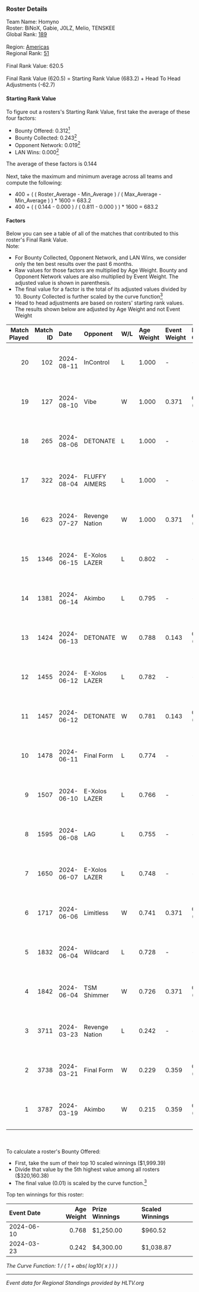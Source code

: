 ### Roster Details<br />
Team Name: Homyno<br />
Roster: BiNoX, Gabie, J0LZ, Melio, TENSKEE<br />
Global Rank: [189](../standings_global_2024_08_14.md)<br />
<br />
Region: [Americas]( ../standings_americas_2024_08_14.md)<br />
Regional Rank: [51]( ../standings_americas_2024_08_14.md)<br />
<br />
Final Rank Value:  620.5<br />
<br />
Final Rank Value (620.5) = Starting Rank Value (683.2) + Head To Head Adjustments (-62.7)<br />

#### Starting Rank Value<br />
To figure out a rosters's Starting Rank Value, first take the average of these four factors:<br />
- Bounty Offered: 0.312[<sup>1</sup>](#table2)
- Bounty Collected: 0.243[<sup>2</sup>](#table1)
- Opponent Network: 0.019[<sup>2</sup>](#table1)
- LAN Wins: 0.000[<sup>2</sup>](#table1)

The average of these factors is 0.144<br />
<br />
Next, take the maximum and minimum average across all teams and compute the following:<br />
- 400 + ( ( Roster_Average - Min_Average ) / ( Max_Average - Min_Average ) ) * 1600 = 683.2
- 400 + ( ( 0.144 - 0.000 ) / ( 0.811 - 0.000 ) ) * 1600 = 683.2


#### Factors<br />
Below you can see a table of all of the matches that contributed to this roster's Final Rank Value.<br />
Note:<br />

- For Bounty Collected, Opponent Network, and LAN Wins, we consider only the ten best results over the past 6 months.
- Raw values for those factors are multiplied by Age Weight. Bounty and Opponent Network values are also multiplied by Event Weight. The adjusted value is shown in parenthesis.
- The final value for a factor is the total of its adjusted values divided by 10. Bounty Collected is further scaled by the curve function[<sup>3</sup>](#curveFunction)
- Head to head adjustments are based on rosters' starting rank values. The results shown below are adjusted by Age Weight and not Event Weight
<span id="table1"></span><br />


| Match Played | Match ID | Date       | Opponent       | W/L | Age Weight | Event Weight | Bounty Collected | Opponent Network | LAN Wins  | H2H Adj. | Roster                                |
| -: | -: | :- | :- | :- | :- | :- | :- | :- | :- | -: | :- |
|           20 |      102 | 2024-08-11 | InControl      | L   | 1.000      | -            | -                | -                | -         |   -19.60 | BiNoX, Gabie, J0LZ, Melio, TENSKEE    |
|           19 |      127 | 2024-08-10 | Vibe           | W   | 1.000      | 0.371        | 0.000 (0.000)    | 0.038 (0.014)    | 0 (0.000) |     6.54 | BiNoX, Gabie, J0LZ, Melio, TENSKEE    |
|           18 |      265 | 2024-08-06 | DETONATE       | L   | 1.000      | -            | -                | -                | -         |   -19.70 | BiNoX, Gabie, J0LZ, Melio, TENSKEE    |
|           17 |      322 | 2024-08-04 | FLUFFY AIMERS  | L   | 1.000      | -            | -                | -                | -         |   -13.29 | BiNoX, J0LZ, Melio, Sup3rant, TENSKEE |
|           16 |      623 | 2024-07-27 | Revenge Nation | W   | 1.000      | 0.371        | 0.005 (0.002)    | 0.131 (0.049)    | 0 (0.000) |    17.52 | BiNoX, Gabie, J0LZ, Melio, TENSKEE    |
|           15 |     1346 | 2024-06-15 | E-Xolos LAZER  | L   | 0.802      | -            | -                | -                | -         |    -8.57 | Gabie, J0LZ, Melio, TENSKEE, YuZ      |
|           14 |     1381 | 2024-06-14 | Akimbo         | L   | 0.795      | -            | -                | -                | -         |    -9.25 | Gabie, J0LZ, Melio, TENSKEE, YuZ      |
|           13 |     1424 | 2024-06-13 | DETONATE       | W   | 0.788      | 0.143        | 0.000 (0.000)    | 0.145 (0.016)    | 0 (0.000) |     8.07 | Gabie, J0LZ, Melio, TENSKEE, YuZ      |
|           12 |     1455 | 2024-06-12 | E-Xolos LAZER  | L   | 0.782      | -            | -                | -                | -         |    -8.79 | Gabie, J0LZ, Melio, TENSKEE, YuZ      |
|           11 |     1457 | 2024-06-12 | DETONATE       | W   | 0.781      | 0.143        | 0.000 (0.000)    | 0.145 (0.016)    | 0 (0.000) |     7.77 | Gabie, J0LZ, Melio, TENSKEE, YuZ      |
|           10 |     1478 | 2024-06-11 | Final Form     | L   | 0.774      | -            | -                | -                | -         |   -13.57 | Gabie, J0LZ, Melio, TENSKEE, YuZ      |
|            9 |     1507 | 2024-06-10 | E-Xolos LAZER  | L   | 0.766      | -            | -                | -                | -         |    -9.61 | Gabie, J0LZ, Melio, TENSKEE, YuZ      |
|            8 |     1595 | 2024-06-08 | LAG            | L   | 0.755      | -            | -                | -                | -         |    -8.04 | Gabie, J0LZ, Melio, TENSKEE, YuZ      |
|            7 |     1650 | 2024-06-07 | E-Xolos LAZER  | L   | 0.748      | -            | -                | -                | -         |   -10.44 | Gabie, J0LZ, Melio, TENSKEE, YuZ      |
|            6 |     1717 | 2024-06-06 | Limitless      | W   | 0.741      | 0.371        | 0.001 (0.000)    | 0.142 (0.039)    | 0 (0.000) |     8.68 | Gabie, J0LZ, Melio, TENSKEE, YuZ      |
|            5 |     1832 | 2024-06-04 | Wildcard       | L   | 0.728      | -            | -                | -                | -         |    -4.56 | Gabie, J0LZ, Melio, TENSKEE, YuZ      |
|            4 |     1842 | 2024-06-04 | TSM Shimmer    | W   | 0.726      | 0.371        | 0.019 (0.005)    | 0.176 (0.047)    | 0 (0.000) |    11.64 | Gabie, J0LZ, Melio, TENSKEE, YuZ      |
|            3 |     3711 | 2024-03-23 | Revenge Nation | L   | 0.242      | -            | -                | -                | -         |    -3.65 | Gabie, J0LZ, Melio, TENSKEE, YuZ      |
|            2 |     3738 | 2024-03-21 | Final Form     | W   | 0.229      | 0.359        | 0.002 (0.000)    | 0.059 (0.005)    | 0 (0.000) |     3.13 | Gabie, J0LZ, Melio, TENSKEE, YuZ      |
|            1 |     3787 | 2024-03-19 | Akimbo         | W   | 0.215      | 0.359        | 0.002 (0.000)    | 0.065 (0.005)    | 0 (0.000) |     3.01 | Gabie, J0LZ, Melio, TENSKEE, YuZ      |

<br />
<span id="table2"></span><br />
To calculate a roster's Bounty Offered:<br />

- First, take the sum of their top 10 scaled winnings ($1,999.39)
- Divide that value by the 5th highest value among all rosters ($320,160.38)
- The final value (0.01) is scaled by the curve function.[<sup>3</sup>](#curveFunction)

Top ten winnings for this roster:<br />

| Event Date | Age Weight | Prize Winnings | Scaled Winnings |
| :- | -: | :- | :- |
| 2024-06-10 |      0.768 | $1,250.00      | $960.52         |
| 2024-03-23 |      0.242 | $4,300.00      | $1,038.87       |


<span id="curveFunction"></span>_The Curve Function: 1 / ( 1 + abs( log10( x ) ) )_<br />

---
_Event data for Regional Standings provided by HLTV.org_<br />
